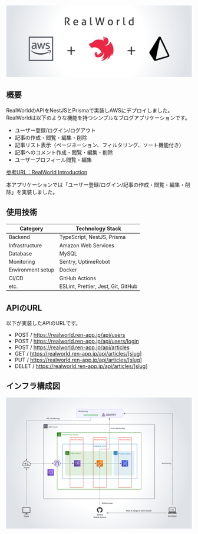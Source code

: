 ![header](docs/header.png)

## 概要
RealWorldのAPIをNestJSとPrismaで実装しAWSにデプロイしました。  
RealWorldは以下のような機能を持つシンプルなブログアプリケーションです。  

- ユーザー登録/ログイン/ログアウト
- 記事の作成・閲覧・編集・削除
- 記事リスト表示（ページネーション、フィルタリング、ソート機能付き）
- 記事へのコメント作成・閲覧・編集・削除
- ユーザープロフィール閲覧・編集

[参考URL：RealWorld Introduction](https://realworld-docs.netlify.app/docs/intro)  

本アプリケーションでは「ユーザー登録/ログイン/記事の作成・閲覧・編集・削除」を実装しました。


## 使用技術
| Category          | Technology Stack                       |
| ----------------- | ------------------------------------   |
| Backend           | TypeScript, NestJS, Prisma             |
| Infrastructure    | Amazon Web Services                    |
| Database          | MySQL                                  |
| Monitoring        | Sentry, UptimeRobot                    |
| Environment setup | Docker                                 |
| CI/CD             | GitHub Actions                         |
| etc.              | ESLint, Prettier, Jest, Git, GitHub    |


## APIのURL
以下が実装したAPIのURLです。

- POST / https://realworld.ren-app.jp/api/users
- POST / https://realworld.ren-app.jp/api/users/login
- POST / https://realworld.ren-app.jp/api/articles
- GET / https://realworld.ren-app.jp/api/articles/[slug]
- PUT / https://realworld.ren-app.jp/api/articles/[slug]
- DELET / https://realworld.ren-app.jp/api/articles/[slug]

## インフラ構成図
![infrastructure](docs/infrastructure_singleaz.png)

